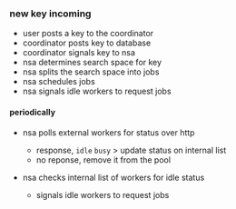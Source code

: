 ### new key incoming
* user posts a key to the coordinator
* coordinator posts key to database
* coordinator signals key to nsa
* nsa determines search space for key
* nsa splits the search space into jobs
* nsa schedules jobs
* nsa signals idle workers to request jobs


#### periodically
* nsa polls external workers for status over http
  * response, `idle` `busy` > update status on internal list
  * no reponse, remove it from the pool

* nsa checks internal list of workers for idle status
  * signals idle workers to request jobs

  
